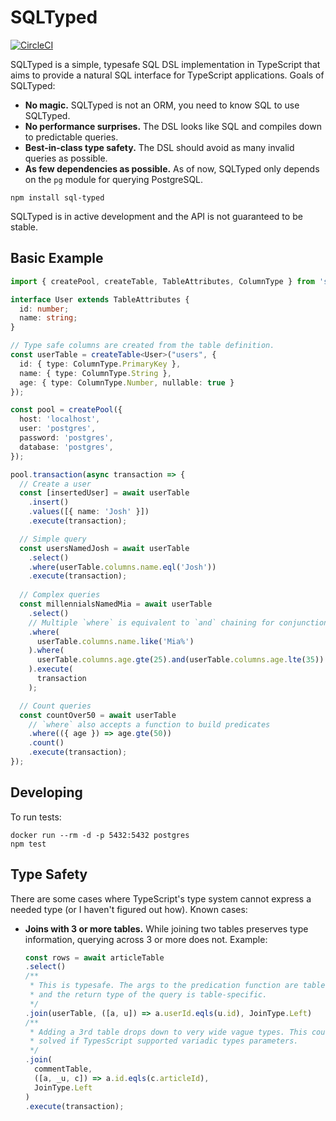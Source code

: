 # SQLTyped

[![CircleCI](https://circleci.com/gh/joshdover/sql-typed.svg?style=svg)](https://circleci.com/gh/joshdover/sql-typed)

SQLTyped is a simple, typesafe SQL DSL implementation in TypeScript that aims to provide a natural
SQL interface for TypeScript applications. Goals of SQLTyped:
- **No magic.** SQLTyped is not an ORM, you need to know SQL to use SQLTyped.
- **No performance surprises.** The DSL looks like SQL and compiles down to predictable queries.
- **Best-in-class type safety.** The DSL should avoid as many invalid queries as possible.
- **As few dependencies as possible.** As of now, SQLTyped only depends on the `pg` module for querying PostgreSQL.

```
npm install sql-typed
```

SQLTyped is in active development and the API is not guaranteed to be stable.

## Basic Example

```typescript
import { createPool, createTable, TableAttributes, ColumnType } from 'sql-typed';

interface User extends TableAttributes {
  id: number;
  name: string;
}

// Type safe columns are created from the table definition.
const userTable = createTable<User>("users", {
  id: { type: ColumnType.PrimaryKey },
  name: { type: ColumnType.String },
  age: { type: ColumnType.Number, nullable: true }
});

const pool = createPool({
  host: 'localhost',
  user: 'postgres',
  password: 'postgres',
  database: 'postgres',
});

pool.transaction(async transaction => {
  // Create a user
  const [insertedUser] = await userTable
    .insert()
    .values([{ name: 'Josh' }])
    .execute(transaction);

  // Simple query
  const usersNamedJosh = await userTable
    .select()
    .where(userTable.columns.name.eql('Josh'))
    .execute(transaction);
  
  // Complex queries
  const millennialsNamedMia = await userTable
    .select()
    // Multiple `where` is equivalent to `and` chaining for conjunction logic
    .where(
      userTable.columns.name.like('Mia%')
    ).where(
      userTable.columns.age.gte(25).and(userTable.columns.age.lte(35))
    ).execute(
      transaction
    );

  // Count queries
  const countOver50 = await userTable
    // `where` also accepts a function to build predicates
    .where(({ age }) => age.gte(50))
    .count()
    .execute(transaction);
});
```

## Developing

To run tests:

```
docker run --rm -d -p 5432:5432 postgres
npm test
```

## Type Safety

There are some cases where TypeScript's type system cannot express a needed type (or I haven't figured out how). Known
cases:

- **Joins with 3 or more tables.** While joining two tables preserves type information, querying across 3 or more does
  not. Example:
  ```ts
  const rows = await articleTable
  .select()
  /**
   * This is typesafe. The args to the predication function are table-specific
   * and the return type of the query is table-specific.
   */
  .join(userTable, ([a, u]) => a.userId.eqls(u.id), JoinType.Left)
  /**
   * Adding a 3rd table drops down to very wide vague types. This could be
   * solved if TypesScript supported variadic types parameters.
   */
  .join(
    commentTable,
    ([a, _u, c]) => a.id.eqls(c.articleId),
    JoinType.Left
  )
  .execute(transaction);
  ```
